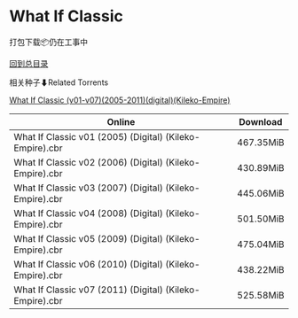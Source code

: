 # What If Classic

打包下载📦仍在工事中

[回到总目录](/Catalogs.md)







相关种子⬇Related Torrents

[What If Classic (v01-v07)(2005-2011)(digital)(Kileko-Empire)](https://github.com/alicewish/markdown/blob/master/torrent/What-If-Classic--v01-v07--2005-2011--digital--Kileko-Empire.md)

Online | Download
--- | ---
What If Classic v01 (2005) (Digital) (Kileko-Empire).cbr | 467.35MiB
What If Classic v02 (2006) (Digital) (Kileko-Empire).cbr | 430.89MiB
What If Classic v03 (2007) (Digital) (Kileko-Empire).cbr | 445.06MiB
What If Classic v04 (2008) (Digital) (Kileko-Empire).cbr | 501.50MiB
What If Classic v05 (2009) (Digital) (Kileko-Empire).cbr | 475.04MiB
What If Classic v06 (2010) (Digital) (Kileko-Empire).cbr | 438.22MiB
What If Classic v07 (2011) (Digital) (Kileko-Empire).cbr | 525.58MiB